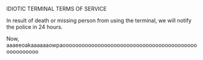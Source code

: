 IDIOTIC TERMINAL TERMS OF SERVICE

In result of death or missing person from using the terminal, we will notify the police in 24 hours.

Now, aaaeeoakaaaaaaowpaoooooooooooooooooooooooooooooooooooooooooooooooooooo
